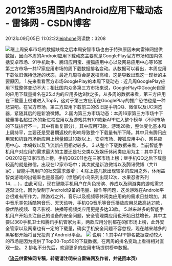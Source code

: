 
# 2012第35周国内Android应用下载动态 - 雷锋网 - CSDN博客


2012年09月05日 11:02:22[leiphone](https://me.csdn.net/leiphone)阅读数：3208


![](http://www.leiphone.com/wp-content/uploads/2012/09/amdroidmarket1.jpg)继上周安卓市场的数据缺席之后本周安智市场也由于特殊原因未向雷锋网提供数据，因而本周的Android应用下载动态主要就是GooglePlay官方市场和国内包括安卓市场、91手机助手、腾讯应用宝、搜狐应用中心以及网易应用中心等16家第三方市场一共17家应用市场的周下载数据排名变动。从数据可以看出，本周应用下载依旧保持低迷的状态，最近几周将会是返校高峰，这是导致出现这一现状的主要原因。
1.先来看看官方市场GooglePlay的本周下载动态：近几周GooglePlay应用下载整体变动不大；相比国内众多第三方市场来说，GooglePlay中Google自家的应用下载量排名在25以内的应用多达9款之多，从多周的数据来看，第三方应用在下载量上很难进入Top5，这对于第三方应用在GooglePlay的推广恐怕也是一种悲哀吧。在官方市场，第三方应用下载前三的依旧是手机QQ、微信以及UC浏览器，紧随其后的是新浪微博。
2.国内第三方市场动态：本周16家第三方市场中下载量排名超过25的新进榜应用以及游戏共有101款新APP进入整个榜单（不同市场的下载排行不一，其中有重复部分），其中应用73款，游戏28款，整体变化基本和上周持平，主要还是受暑期返校的影响导致整个下载量有所下降。其中只有腾讯应用宝和机锋市场新应用上榜量超过10款以上，安卓市场、搜狐应用中心、网易应用中心、木蚂蚁以及飞流新应用相对较多。
3.从整个下载数据来看，当前智能手机用户对应用的需求最大的主要还是社交类以及娱乐休闲类应用为主：其中手机QQ2012在13家市场上榜，手机QQ2011也在三家市场上榜；继手机QQ之后下载量较高的就是微信，出现在12家市场中；其次就是新浪微博以及腾讯微博（共11家），智能手机用户的社交需求激增；
4.除上述几款出现较多的应用之外，休闲益智类游戏的出镜率也是最高的（愤怒的小鸟系列出现12次、水果忍者系列14……），由此可见，现在智能手机用户在角色扮演、养成以及网游类的游戏需求逐渐淡化，因为受制于Android设备的电量、操作等问题，这类游戏在Android平台很难有所作为。除游戏之外，音乐以及视频等休闲类应用的的需求日益增加，其中音乐类包括酷狗音乐、天天动听、手机QQ音乐等音乐播放应用总数高达21款，像优酷视频、奇艺影视、快播等视频类应用更是多达33款。
5.越来越多的智能手机用户开始关注自己的设备的安全问题，安全管理类应用也开始日益增长，其中主要以360手机卫士和腾讯手机管家为主，两款应用分别都在8家市场上榜，此外安全管家以及网秦也有一定的下载量，确实手机安全问题不容忽视，现在越来越多的黑客都开始将目光投向了Android平台。
![](http://www.leiphone.com/wp-content/uploads/2012/09/week35-1.jpg)
说明：1.其中APP排名数据变动较大的市场是因为提供了Top30-Top50的下载数据，在两周的排名变动上看得相对直观一些。
2.排名不分先后，欢迎更多的应用市场提供榜单数据。

**（****[流云](http://www.leiphone.com/author/%E6%B5%81%E4%BA%91)****供****雷锋网****专稿，转载请注明来自雷锋网及作者，并链回本页)**

